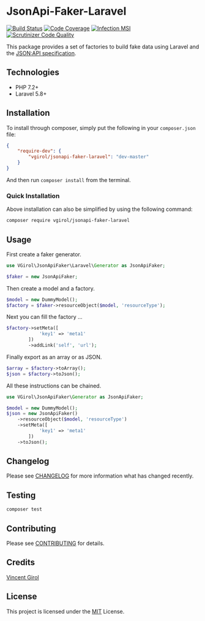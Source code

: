 # JsonApi-Faker-Laravel

[![Build Status](https://travis-ci.org/VGirol/JsonApi-Faker-Laravel.svg?branch=master)](https://travis-ci.org/VGirol/JsonApi-Faker-Laravel)
[![Code Coverage](https://scrutinizer-ci.com/g/VGirol/JsonApi-Faker-Laravel/badges/coverage.png?b=master)](https://scrutinizer-ci.com/g/VGirol/JsonApi-Faker-Laravel/?branch=master)
[![Infection MSI](https://badge.stryker-mutator.io/github.com/VGirol/JsonApi-Faker-Laravel/master)](https://infection.github.io)
[![Scrutinizer Code Quality](https://scrutinizer-ci.com/g/VGirol/JsonApi-Faker-Laravel/badges/quality-score.png?b=master)](https://scrutinizer-ci.com/g/VGirol/JsonApi-Faker-Laravel/?branch=master)

This package provides a set of factories to build fake data using Laravel and the [JSON:API specification](https://jsonapi.org/).

## Technologies

- PHP 7.2+
- Laravel 5.8+

## Installation

To install through composer, simply put the following in your `composer.json` file:

```json
{
    "require-dev": {
        "vgirol/jsonapi-faker-laravel": "dev-master"
    }
}
```

And then run `composer install` from the terminal.

### Quick Installation

Above installation can also be simplified by using the following command:

```sh
composer require vgirol/jsonapi-faker-laravel
```

## Usage

First create a faker generator.

```php
use VGirol\JsonApiFaker\Laravel\Generator as JsonApiFaker;

$faker = new JsonApiFaker;
```

Then create a model and a factory.

```php
$model = new DummyModel();
$factory = $faker->resourceObject($model, 'resourceType');
```

Next you can fill the factory ...

```php
$factory->setMeta([
            'key1' => 'meta1'
        ])
        ->addLink('self', 'url');
```

Finally export as an array or as JSON.

```php
$array = $factory->toArray();
$json = $factory->toJson();
```

All these instructions can be chained.

```php
use VGirol\JsonApiFaker\Generator as JsonApiFaker;

$model = new DummyModel();
$json = new JsonApiFaker()
    ->resourceObject($model, 'resourceType')
    ->setMeta([
            'key1' => 'meta1'
        ])
    ->toJson();
```

## Changelog

Please see [CHANGELOG](CHANGELOG.md) for more information what has changed recently.

## Testing

```sh
composer test
```

## Contributing

Please see [CONTRIBUTING](CONTRIBUTING.md) for details.

## Credits

[Vincent Girol](mailto:vincent@girol.fr)

## License

This project is licensed under the [MIT](https://choosealicense.com/licenses/mit/) License.
